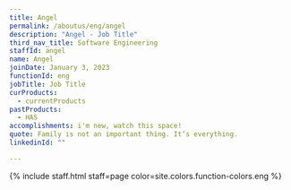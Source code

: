 ```yaml
---
title: Angel
permalink: /aboutus/eng/angel
description: "Angel - Job Title"
third_nav_title: Software Engineering
staffId: angel
name: Angel
joinDate: January 3, 2023
functionId: eng
jobTitle: Job Title
curProducts:
  - currentProducts
pastProducts:
  - HAS
accomplishments: i'm new, watch this space!
quote: Family is not an important thing. It’s everything.
linkedinId: ""

---
```


{% include staff.html staff=page color=site.colors.function-colors.eng %}
